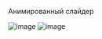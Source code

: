 Анимированный слайдер

![image](https://github.com/japusta/slider/assets/99975684/e6b27c42-f089-4fa2-8631-c5a280737bca)
![image](https://github.com/japusta/slider/assets/99975684/eeb520a4-e1b6-4eef-8d25-a09052eb916b)
